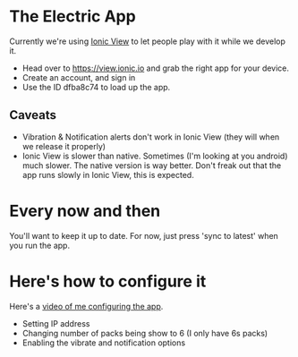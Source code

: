 The Electric App
================

Currently we're using [Ionic View](https://view.ionic.io) to let people play with it while we develop it.
- Head over to https://view.ionic.io and grab the right app for your device.
- Create an account, and sign in
- Use the ID dfba8c74 to load up the app.

Caveats
-------
- Vibration & Notification alerts don't work in Ionic View (they will when we release it properly)
- Ionic View is slower than native. Sometimes (I'm looking at you android) much slower. The native version is way better. Don't freak out that the app runs slowly in Ionic View, this is expected.

Every now and then
==================
You'll want to keep it up to date. For now, just press 'sync to latest' when you run the app.


Here's how to configure it
==========================

Here's a [video of me configuring the app](https://www.youtube.com/embed/OwXm_IYKCZY).
- Setting IP address
- Changing number of packs being show to 6 (I only have 6s packs)
- Enabling the vibrate and notification options



